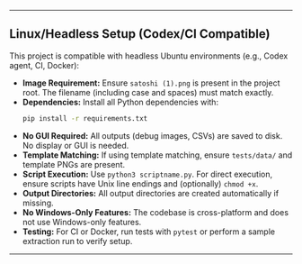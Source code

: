 ---

## Linux/Headless Setup (Codex/CI Compatible)

This project is compatible with headless Ubuntu environments (e.g., Codex agent, CI, Docker):

- **Image Requirement:** Ensure `satoshi (1).png` is present in the project root. The filename (including case and spaces) must match exactly.
- **Dependencies:** Install all Python dependencies with:
  ```bash
  pip install -r requirements.txt
  ```
- **No GUI Required:** All outputs (debug images, CSVs) are saved to disk. No display or GUI is needed.
- **Template Matching:** If using template matching, ensure `tests/data/` and template PNGs are present.
- **Script Execution:** Use `python3 scriptname.py`. For direct execution, ensure scripts have Unix line endings and (optionally) `chmod +x`.
- **Output Directories:** All output directories are created automatically if missing.
- **No Windows-Only Features:** The codebase is cross-platform and does not use Windows-only features.
- **Testing:** For CI or Docker, run tests with `pytest` or perform a sample extraction run to verify setup.

--- 